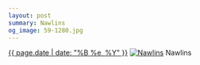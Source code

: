 ```yaml
---
layout: post
summary: Nawlins
og_image: 59-1280.jpg
---
```


<p>
  <time><a href="/59">{{ page.date | date: "%B %e, %Y" }}</a></time>
  <a href="/59"><img src="{{ site.assets_url }}/59-640.jpg" srcset="{{ site.assets_url }}/59-1280.jpg 1280w, {{ site.assets_url }}/59-960.jpg 960w, {{ site.assets_url }}/59-640.jpg 640w, {{ site.assets_url }}/59-320.jpg 320w" sizes="(min-width: 700px) 50vw, calc(100vw - 2rem)" alt="Nawlins" /></a>
  <span>Nawlins</span>
</p>
